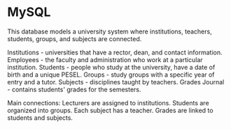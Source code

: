 # MySQL
This database models a university system where institutions, teachers, students, groups, and subjects are connected.

Institutions - universities that have a rector, dean, and contact information.
Employees - the faculty and administration who work at a particular institution.
Students - people who study at the university, have a date of birth and a unique PESEL.
Groups - study groups with a specific year of entry and a tutor.
Subjects - disciplines taught by teachers.
Grades Journal - contains students' grades for the semesters.

Main connections:
Lecturers are assigned to institutions.
Students are organized into groups.
Each subject has a teacher.
Grades are linked to students and subjects.
